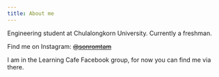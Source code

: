 ```yaml
---
title: About me
---
```


Engineering student at Chulalongkorn University. Currently a freshman.

Find me on Instagram: ~~[@sonromtam](https://instagram.com/sonromtam)~~

I am in the Learning Cafe Facebook group, for now you can find me via there.